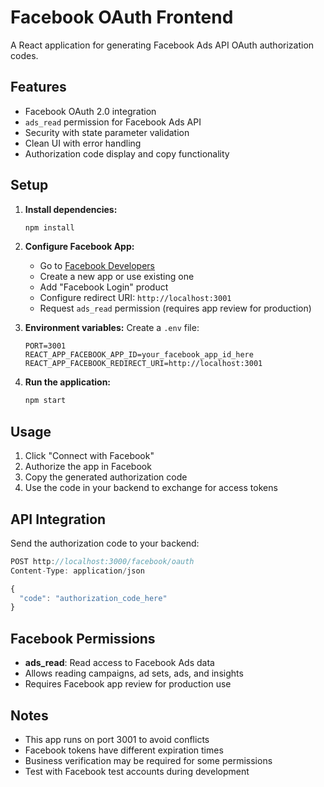 # Facebook OAuth Frontend

A React application for generating Facebook Ads API OAuth authorization codes.

## Features

- Facebook OAuth 2.0 integration
- `ads_read` permission for Facebook Ads API
- Security with state parameter validation
- Clean UI with error handling
- Authorization code display and copy functionality

## Setup

1. **Install dependencies:**
   ```bash
   npm install
   ```

2. **Configure Facebook App:**
   - Go to [Facebook Developers](https://developers.facebook.com/)
   - Create a new app or use existing one
   - Add "Facebook Login" product
   - Configure redirect URI: `http://localhost:3001`
   - Request `ads_read` permission (requires app review for production)

3. **Environment variables:**
   Create a `.env` file:
   ```env
   PORT=3001
   REACT_APP_FACEBOOK_APP_ID=your_facebook_app_id_here
   REACT_APP_FACEBOOK_REDIRECT_URI=http://localhost:3001
   ```

4. **Run the application:**
   ```bash
   npm start
   ```

## Usage

1. Click "Connect with Facebook"
2. Authorize the app in Facebook
3. Copy the generated authorization code
4. Use the code in your backend to exchange for access tokens

## API Integration

Send the authorization code to your backend:

```javascript
POST http://localhost:3000/facebook/oauth
Content-Type: application/json

{
  "code": "authorization_code_here"
}
```

## Facebook Permissions

- **ads_read**: Read access to Facebook Ads data
- Allows reading campaigns, ad sets, ads, and insights
- Requires Facebook app review for production use

## Notes

- This app runs on port 3001 to avoid conflicts
- Facebook tokens have different expiration times
- Business verification may be required for some permissions
- Test with Facebook test accounts during development
